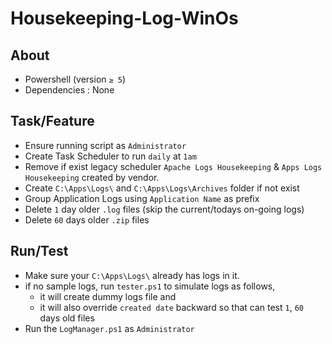 # Housekeeping-Log-WinOs

## About

- Powershell (version `≥ 5`)
- Dependencies : None

## Task/Feature

- Ensure running script as `Administrator`
- Create Task Scheduler to run `daily` at `1am`
- Remove if exist legacy scheduler `Apache Logs Housekeeping` & `Apps Logs Housekeeping` created by vendor.
- Create `C:\Apps\Logs\` and `C:\Apps\Logs\Archives` folder if not exist
- Group Application Logs using `Application Name` as prefix
- Delete `1` day older `.log` files (skip the current/todays on-going logs)
- Delete `60` days older `.zip` files

## Run/Test

- Make sure your `C:\Apps\Logs\` already has logs in it.
- if no sample logs, run `tester.ps1` to simulate logs as follows,
    - it will create dummy logs file and
    - it will also override `created date` backward so that can test `1`, `60` days old files
- Run the `LogManager.ps1` as `Administrator`